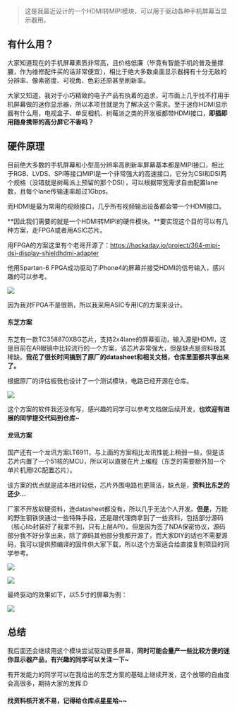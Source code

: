 > 这是我最近设计的一个HDMI转MIPI模块，可以用于驱动各种手机屏幕当显示器用。

## 有什么用？

大家知道现在的手机屏幕素质非常高，且价格低廉（毕竟有智能手机的普及量撑腰，作为维修配件买的话非常便宜），相比于绝大多数桌面显示器拥有十分无敌的分辨率、像素密度、可视角、色彩还原甚至刷新率。

大家又知道，我对于小巧精致的电子产品有执着的追求，可市面上几乎找不打用手机屏幕做的迷你显示器，所以本项目就是为了解决这个需求。至于迷你HDMI显示器有什么用，电视盒子、单反相机、树莓派之类的开发板都带HDMI接口，**即插即用随身携带的高分屏它不香吗？**

## 硬件原理

目前绝大多数的手机屏幕和小型高分辨率高刷新率屏幕基本都是MIPI接口，相比于RGB、LVDS、SPI等接口MIPI是一个非常强大的高速接口，它分为CSI和DSI两个规格（没错就是树莓派上预留的那个DSI），可以根据带宽需求自由配置lane数，且每个lane传输速率超过1Gbps。

而HDMI是最为常用的视频接口，几乎所有视频输出设备都会带一个HDMI接口。

**因此我们需要的就是一个HDMI转MIPI的硬件模块。**要实现这个目的可以有几种方案，走FPGA或者用ASIC芯片。

用FPGA的方案这里有个老哥开源了：https://hackaday.io/project/364-mipi-dsi-display-shieldhdmi-adapter

他用Spartan-6 FPGA成功驱动了iPhone4的屏幕并接受HDMI的信号输入，感兴趣的可以参考。

![](https://pengzhihui-markdown.oss-cn-shanghai.aliyuncs.com/img/20201019113038.jpg)

因为我对FPGA不是很熟，所以我采用ASIC专用IC的方案来设计。

#### 东芝方案

东芝有一款TC358870XBG芯片，支持2x4lane的屏幕驱动，输入源是HDMI，这是目前在AR眼镜中比较流行的一个方案，该芯片非常强大，但是缺点是资料极其稀缺。**我花了很长时间搞到了原厂的datasheet和相关文档，仓库里面都共享出来了。**

根据原厂的评估板我也设计了一个测试模块，电路已经开源在仓库。

![](https://pengzhihui-markdown.oss-cn-shanghai.aliyuncs.com/img/20201019113714.jpg)



这个方案的软件我还没有写，感兴趣的同学可以参考文档做后续开发，**也欢迎有进展的同学提交代码到仓库~**

#### 龙讯方案

国产还有一个龙讯方案LT6911，与上面的方案相比龙讯性能上稍弱一些，但是该芯片内置了一个51核的MCU，所以可以直接在片上编程（东芝的需要额外加一个单片机用I2C配置芯片）。

该方案的优点就是成本相对较低，芯片外围电路也更简洁，缺点是，**资料比东芝的还少...**

厂家不开放软硬资料，连datasheet都没有，所以几乎无法个人开发。**但是**，万能的野生钢铁侠通过一些特殊手段，还是跟代理商拿到了一些资料，包括部分源码（核心lib封装好了我拿不到，只有上层API）。但是因为签了NDA保密协议，源码部分我不好分享出来，除了源码其他部分我都开源了，而大家DIY的话也不需要源码，我可以提供预编译的固件供大家下载，所以这个方案适合给直接复制项目的同学参考。

![](https://pengzhihui-markdown.oss-cn-shanghai.aliyuncs.com/img/20201029161245.png)

![](https://pengzhihui-markdown.oss-cn-shanghai.aliyuncs.com/img/20201019114700.jpg)

最终驱动的效果如下，以5.5寸的屏幕为例：

![](https://pengzhihui-markdown.oss-cn-shanghai.aliyuncs.com/img/20201019114712.jpg)

## 总结

我后面还会继续用这个模块尝试驱动更多屏幕，**同时可能会量产一些比较方便的迷你显示器产品，有兴趣的同学可以关注一下~**

有开发能力的同学可以在我给出的东芝方案的基础上继续开发，这个放哪的自由度会高很多，期待大家的发挥:D

#### 找资料核开发不易，记得给仓库点星星哈~~